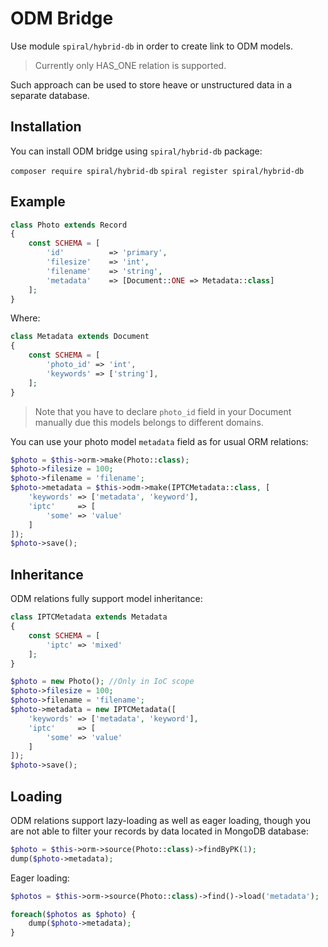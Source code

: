 # ODM Bridge
Use module `spiral/hybrid-db` in order to create link to ODM models.

> Currently only HAS_ONE relation is supported.

Such approach can be used to store heave or unstructured data in a separate database.

## Installation
You can install ODM bridge using `spiral/hybrid-db` package:

`composer require spiral/hybrid-db`
`spiral register spiral/hybrid-db`

## Example
```php
class Photo extends Record
{
    const SCHEMA = [
        'id'          => 'primary',
        'filesize'    => 'int',
        'filename'    => 'string',
        'metadata'    => [Document::ONE => Metadata::class]
    ];
}
```

Where:
```php
class Metadata extends Document
{
    const SCHEMA = [
        'photo_id' => 'int',
        'keywords' => ['string'],
    ];
}
```

> Note that you have to declare `photo_id` field in your Document manually due this models belongs to different domains.

You can use your photo model `metadata` field as for usual ORM relations:

```php
$photo = $this->orm->make(Photo::class);
$photo->filesize = 100;
$photo->filename = 'filename';
$photo->metadata = $this->odm->make(IPTCMetadata::class, [
    'keywords' => ['metadata', 'keyword'],
    'iptc'     => [
        'some' => 'value'
    ]
]);
$photo->save();
```

## Inheritance
ODM relations fully support model inheritance:

```php
class IPTCMetadata extends Metadata
{
    const SCHEMA = [
        'iptc' => 'mixed'
    ];
}
```

```php
$photo = new Photo(); //Only in IoC scope
$photo->filesize = 100;
$photo->filename = 'filename';
$photo->metadata = new IPTCMetadata([
    'keywords' => ['metadata', 'keyword'],
    'iptc'     => [
        'some' => 'value'
    ]
]);
$photo->save();
```

## Loading
ODM relations support lazy-loading as well as eager loading, though you are not able to filter your records by data located in MongoDB database:

```php
$photo = $this->orm->source(Photo::class)->findByPK(1);
dump($photo->metadata);
```

Eager loading:

```php
$photos = $this->orm->source(Photo::class)->find()->load('metadata');

foreach($photos as $photo) {
    dump($photo->metadata);
}
```